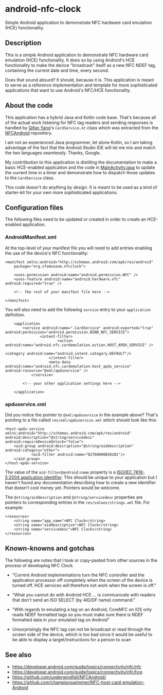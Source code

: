 # android-nfc-clock

Simple Android application to demonstrate NFC hardware card emulation (HCE) functionality.

## Description

This is a simple Android application to demonstrate NFC hardware card emulation (HCE) functionality. It does so by using Android's HCE functionality to make the device "broadcast" itself as a new NFC NDEF tag, containing the current date and time, every second.

Does that sound absurd? It should, because it is. This application is meant to serve as a reference implementation and template for more sophisticated applications that want to use Android's NFC/HCE functionality.

## About the code

This application has a hybrid Java and Kotlin code base. That's because all of the actual work listening for NFC tag readers and sending responses is handled by [Qifan Yang](https://github.com/underwindfall/NFCAndroid/)'s `CardService.kt` class which was extracted from the [NFCAndroid](https://github.com/underwindfall/NFCAndroid/) repository.

I am not an experienced Java programmer, let alone Kotlin, so I am taking advantage of the fact that the Android Studio IDE will let me mix and match the two languages seamlessly. Thanks, Google.

My contritbution to this application is distilling the documentation to make a basic HCE-enabled application and the code in [MainActivity.java](#) to update the current time in a timer and demonstrate how to dispatch those updates to the `CardService` class.

This code doesn't do anything _by design_. It is meant to be used as a kind of starter-kit for your own more sophisticated applications.

## Configuration files

The following files need to be updated or created in order to create an HCE-enabled application.

### AndroidManifest.xml

At the top-level of your manifest file you will need to add entries enabling the use of the device's NFC functionality:

```
<manifest xmlns:android="http://schemas.android.com/apk/res/android"
    package="org.sfomuseum.nfcclock">

	<uses-permission android:name="android.permission.NFC" />
	<uses-feature android:name="android.hardware.nfc" android:required="true" />

	<!-- the rest of your manifest file here -->
	
</manifest>	
```

You will also need to add the following `service` entry to your `application` definition.

```
	<application
		<service android:name=".CardService" android:exported="true" android:permission="android.permission.BIND_NFC_SERVICE">
 		        <intent-filter>
              			<action android:name="android.nfc.cardemulation.action.HOST_APDU_SERVICE" />

<category android:name="android.intent.category.DEFAULT"/>
            		</intent-filter>
            		<meta-data android:name="android.nfc.cardemulation.host_apdu_service" android:resource="@xml/apduservice" />
       		</service>
		
		<!-- your other application settings here -->

	</application>
```

### apduservice.xml

Did you notice the pointer to `@xml/apduservice` in the example above? That's pointing to a file called `res/xml/apduservice.xml` which should look like this:

```
<host-apdu-service xmlns:android="http://schemas.android.com/apk/res/android" android:description="@string/servicedesc"  android:requireDeviceUnlock="false">
	<aid-group android:description="@string/aiddescription" android:category="other">
        	<aid-filter android:name="D2760000850101"/>
	</aid-group>
</host-apdu-service>
```

The value of the `aid-filter@android:name` property is a [ISO/IEC 7816-5:2004 application identifier](https://www.iso.org/standard/34259.html). This should be unique to your application but I haven't found any documentation describing how to create a new identifier that doesn't cost money yet. Pointers would be welcome.

The `@string/aiddescription` and `@string/servicedesc` properties are pointers to corresponding entries in the `res/values/strings.xml` file. For example:

```
<resources>
    <string name="app_name">NFC Clock</string>
    <string name="aiddescription">NFC Clock</string>
    <string name="servicedesc">NFC Clock</string>
</resources>
```

## Known-knowns and gotchas

The following are notes that I took or copy-pasted from other sources in the process of developing NFC Clock.

* "Current Android implementations turn the NFC controller and the application processor off completely when the screen of the device is turned off. HCE services will therefore not work when the screen is off."

* "What you cannot do with Android HCE ... is communicate with readers that don't send an ISO SELECT (by AID/DF name) command."

* "With regards to emulating a tag on an Android, CoreNFC on iOS only reads NDEF formatted tags so you must make sure there is NDEF formatted data in your emulated tag on Android"

* Unsurprisingly the NFC tag can not be broadcast or read through the screen side of the device, which is too bad since it would be useful to be able to display a target/instructions for a person to scan

## See also

* https://developer.android.com/guide/topics/connectivity/nfc/nfc
* https://developer.android.com/guide/topics/connectivity/nfc/hce
* https://github.com/underwindfall/NFCAndroid/
* https://github.com/championswimmer/NFC-host-card-emulation-Android